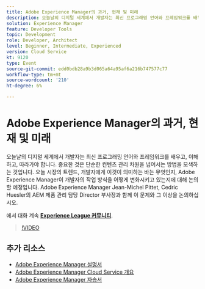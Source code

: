 ```yaml
---
title: Adobe Experience Manager의 과거, 현재 및 미래
description: 오늘날의 디지털 세계에서 개발자는 최신 프로그래밍 언어와 프레임워크를 배우고, 이해하고, 따라가야 합니다. 중요한 것은 단순한 컨텐츠 관리 차원을 넘어서는 방법을 모색하는 것입니다. 오늘 시장의 트렌드, 개발자에게 이것이 의미하는 바는 무엇인지, Adobe Experience Manager이 개발자의 작업 방식을 어떻게 변화시키고 있는지에 대해 논의할 예정입니다. Adobe Experience Manager Jean-Michel Pittet, Cedric Huesler의 AEM 제품 관리 담당 Director 부사장과 함께 이 문제와 그 이상을 논의하십시오.
solution: Experience Manager
feature: Developer Tools
topic: Development
role: Developer, Architect
level: Beginner, Intermediate, Experienced
version: Cloud Service
kt: 9120
type: Event
source-git-commit: edd0bdb28a9b3d065a64a95af6a216b747577c77
workflow-type: tm+mt
source-wordcount: '210'
ht-degree: 6%

---
```


# Adobe Experience Manager의 과거, 현재 및 미래

오늘날의 디지털 세계에서 개발자는 최신 프로그래밍 언어와 프레임워크를 배우고, 이해하고, 따라가야 합니다. 중요한 것은 단순한 컨텐츠 관리 차원을 넘어서는 방법을 모색하는 것입니다. 오늘 시장의 트렌드, 개발자에게 이것이 의미하는 바는 무엇인지, Adobe Experience Manager이 개발자의 작업 방식을 어떻게 변화시키고 있는지에 대해 논의할 예정입니다. Adobe Experience Manager Jean-Michel Pittet, Cedric Huesler의 AEM 제품 관리 담당 Director 부사장과 함께 이 문제와 그 이상을 논의하십시오.

에서 대화 계속 **[Experience League 커뮤니티](https://adobe.ly/2WrPvNj)**.

>[!VIDEO](https://video.tv.adobe.com/v/337528/?quality=12&learn=on&hidetitle=true)

## 추가 리소스

- [Adobe Experience Manager 설명서](https://experienceleague.adobe.com/docs/experience-manager-cloud-service.html)
- [Adobe Experience Manager Cloud Service 개요](https://experienceleague.adobe.com/docs/experience-manager-cloud-service/overview/home.html)
- [Adobe Experience Manager 자습서](https://experienceleague.adobe.com/docs/experience-manager-tutorials.html)
